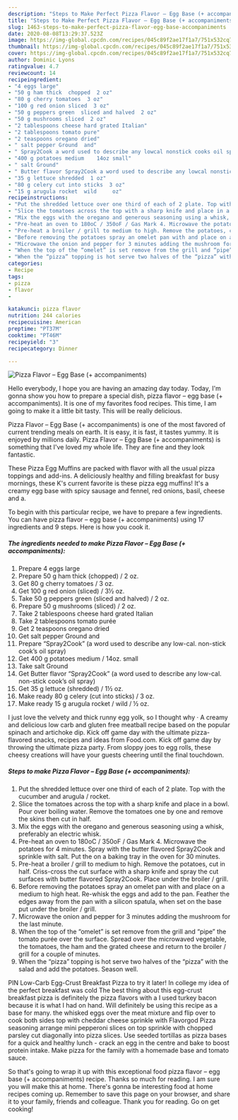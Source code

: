 ```yaml
---
description: "Steps to Make Perfect Pizza Flavor – Egg Base (+ accompaniments)"
title: "Steps to Make Perfect Pizza Flavor – Egg Base (+ accompaniments)"
slug: 1463-steps-to-make-perfect-pizza-flavor-egg-base-accompaniments
date: 2020-08-08T13:29:37.523Z
image: https://img-global.cpcdn.com/recipes/045c89f2ae17f1a7/751x532cq70/pizza-flavor-egg-base-accompaniments-recipe-main-photo.jpg
thumbnail: https://img-global.cpcdn.com/recipes/045c89f2ae17f1a7/751x532cq70/pizza-flavor-egg-base-accompaniments-recipe-main-photo.jpg
cover: https://img-global.cpcdn.com/recipes/045c89f2ae17f1a7/751x532cq70/pizza-flavor-egg-base-accompaniments-recipe-main-photo.jpg
author: Dominic Lyons
ratingvalue: 4.7
reviewcount: 14
recipeingredient:
- "4 eggs large"
- "50 g ham thick  chopped  2 oz"
- "80 g cherry tomatoes  3 oz"
- "100 g red onion sliced  3 oz"
- "50 g peppers green  sliced and halved  2 oz"
- "50 g mushrooms sliced  2 oz"
- "2 tablespoons cheese hard grated Italian"
- "2 tablespoons tomato pure"
- "2 teaspoons oregano dried"
- " salt pepper Ground  and"
- " Spray2Cook a word used to describe any lowcal nonstick cooks oil spray"
- "400 g potatoes medium    14oz small"
- " salt Ground"
- " Butter flavor Spray2Cook a word used to describe any lowcal nonstick cooks oil spray"
- "35 g lettuce shredded  1 oz"
- "80 g celery cut into sticks  3 oz"
- "15 g arugula rocket  wild     oz"
recipeinstructions:
- "Put the shredded lettuce over one third of each of 2 plate. Top with the cucumber and arugula / rocket."
- "Slice the tomatoes across the top with a sharp knife and place in a bowl. Pour over boiling water. Remove the tomatoes one by one and remove the skins then cut in half."
- "Mix the eggs with the oregano and generous seasoning using a whisk, preferably an electric whisk."
- "Pre-heat an oven to 180oC / 350oF / Gas Mark 4. Microwave the potatoes for 4 minutes. Spray with the butter flavored Spray2Cook and sprinkle with salt. Put the on a baking tray in the oven for 30 minutes."
- "Pre-heat a broiler / grill to medium to high. Remove the potatoes, cut in half. Criss-cross the cut surface with a sharp knife and spray the cut surfaces with butter flavored Spray2Cook. Place under the broiler / grill."
- "Before removing the potatoes spray an omelet pan with and place on a medium to high heat. Re-whisk the eggs and add to the pan. Feather the edges away from the pan with a silicon spatula, when set on the base put under the broiler / grill."
- "Microwave the onion and pepper for 3 minutes adding the mushroom for the last minute."
- "When the top of the “omelet” is set remove from the grill and “pipe” the tomato purée over the surface. Spread over the microwaved vegetable, the tomatoes, the ham and the grated cheese and return to the broiler / grill for a couple of minutes."
- "When the “pizza” topping is hot serve two halves of the “pizza” with the salad and add the potatoes. Season well."
categories:
- Recipe
tags:
- pizza
- flavor
- 

katakunci: pizza flavor  
nutrition: 244 calories
recipecuisine: American
preptime: "PT37M"
cooktime: "PT46M"
recipeyield: "3"
recipecategory: Dinner

---
```



![Pizza Flavor – Egg Base (+ accompaniments)](https://img-global.cpcdn.com/recipes/045c89f2ae17f1a7/751x532cq70/pizza-flavor-egg-base-accompaniments-recipe-main-photo.jpg)

Hello everybody, I hope you are having an amazing day today. Today, I'm gonna show you how to prepare a special dish, pizza flavor – egg base (+ accompaniments). It is one of my favorites food recipes. This time, I am going to make it a little bit tasty. This will be really delicious.

Pizza Flavor – Egg Base (+ accompaniments) is one of the most favored of current trending meals on earth. It is easy, it is fast, it tastes yummy. It is enjoyed by millions daily. Pizza Flavor – Egg Base (+ accompaniments) is something that I've loved my whole life. They are fine and they look fantastic.

These Pizza Egg Muffins are packed with flavor with all the usual pizza toppings and add-ins. A deliciously healthy and filling breakfast for busy mornings, these K&#39;s current favorite is these pizza egg muffins! It&#39;s a creamy egg base with spicy sausage and fennel, red onions, basil, cheese and a.


To begin with this particular recipe, we have to prepare a few ingredients. You can have pizza flavor – egg base (+ accompaniments) using 17 ingredients and 9 steps. Here is how you cook it.

<!--inarticleads1-->

##### The ingredients needed to make Pizza Flavor – Egg Base (+ accompaniments):

1. Prepare 4 eggs large
1. Prepare 50 g ham thick  (chopped) / 2 oz.
1. Get 80 g cherry tomatoes / 3 oz.
1. Get 100 g red onion (sliced) / 3½ oz.
1. Take 50 g peppers green  (sliced and halved) / 2 oz.
1. Prepare 50 g mushrooms (sliced) / 2 oz.
1. Take 2 tablespoons cheese hard grated Italian
1. Take 2 tablespoons tomato purée
1. Get 2 teaspoons oregano dried
1. Get  salt pepper Ground  and
1. Prepare  “Spray2Cook” (a word used to describe any low-cal. non-stick cook’s oil spray)
1. Get 400 g potatoes medium   / 14oz. small
1. Take  salt Ground
1. Get  Butter flavor “Spray2Cook” (a word used to describe any low-cal. non-stick cook’s oil spray)
1. Get 35 g lettuce (shredded) / 1½ oz.
1. Make ready 80 g celery (cut into sticks) / 3 oz.
1. Make ready 15 g arugula rocket / wild   / ½ oz.


I just love the velvety and thick runny egg yolk, so I thought why · A creamy and delicious low carb and gluten free meatball recipe based on the popular spinach and artichoke dip. Kick off game day with the ultimate pizza-flavored snacks, recipes and ideas from Food.com. Kick off game day by throwing the ultimate pizza party. From sloppy joes to egg rolls, these cheesy creations will have your guests cheering until the final touchdown. 

<!--inarticleads2-->

##### Steps to make Pizza Flavor – Egg Base (+ accompaniments):

1. Put the shredded lettuce over one third of each of 2 plate. Top with the cucumber and arugula / rocket.
1. Slice the tomatoes across the top with a sharp knife and place in a bowl. Pour over boiling water. Remove the tomatoes one by one and remove the skins then cut in half.
1. Mix the eggs with the oregano and generous seasoning using a whisk, preferably an electric whisk.
1. Pre-heat an oven to 180oC / 350oF / Gas Mark 4. Microwave the potatoes for 4 minutes. Spray with the butter flavored Spray2Cook and sprinkle with salt. Put the on a baking tray in the oven for 30 minutes.
1. Pre-heat a broiler / grill to medium to high. Remove the potatoes, cut in half. Criss-cross the cut surface with a sharp knife and spray the cut surfaces with butter flavored Spray2Cook. Place under the broiler / grill.
1. Before removing the potatoes spray an omelet pan with and place on a medium to high heat. Re-whisk the eggs and add to the pan. Feather the edges away from the pan with a silicon spatula, when set on the base put under the broiler / grill.
1. Microwave the onion and pepper for 3 minutes adding the mushroom for the last minute.
1. When the top of the “omelet” is set remove from the grill and “pipe” the tomato purée over the surface. Spread over the microwaved vegetable, the tomatoes, the ham and the grated cheese and return to the broiler / grill for a couple of minutes.
1. When the “pizza” topping is hot serve two halves of the “pizza” with the salad and add the potatoes. Season well.


PIN Low-Carb Egg-Crust Breakfast Pizza to try it later! In college my idea of the perfect breakfast was cold The best thing about this egg-crust breakfast pizza is definitely the pizza flavors with a I used turkey bacon because it is what I had on hand. Will definitely be using this recipe as a base for many. the whisked eggs over the meat mixture and flip over to cook both sides top with cheddar cheese sprinkle with Flavorgod Pizza seasoning arrange mini pepperoni slices on top sprinkle with chopped parsley cut diagonally into pizza slices. Use seeded tortillas as pizza bases for a quick and healthy lunch - crack an egg in the centre and bake to boost protein intake. Make pizza for the family with a homemade base and tomato sauce. 

So that's going to wrap it up with this exceptional food pizza flavor – egg base (+ accompaniments) recipe. Thanks so much for reading. I am sure you will make this at home. There's gonna be interesting food at home recipes coming up. Remember to save this page on your browser, and share it to your family, friends and colleague. Thank you for reading. Go on get cooking!
